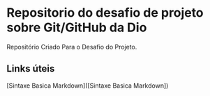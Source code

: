 # Repositorio do desafio de projeto sobre Git/GitHub da Dio
Repositório Criado Para o Desafio do Projeto.

## Links úteis
[Sintaxe Basica Markdown]([Sintaxe Basica Markdown])
